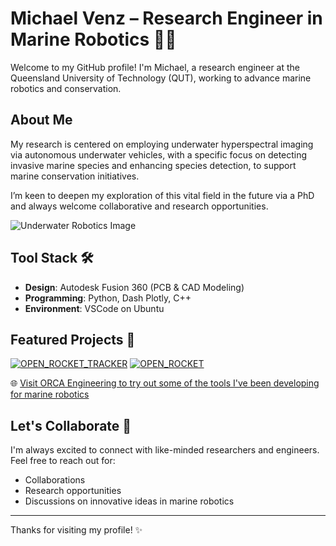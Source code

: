 <!-- HELLO WORLD -->
# Michael Venz – Research Engineer in Marine Robotics 🌊🤖

Welcome to my GitHub profile! I'm Michael, a research engineer at the Queensland University of Technology (QUT), working to advance marine robotics and conservation.

## About Me

My research is centered on employing underwater hyperspectral imaging via autonomous underwater vehicles, with a specific focus on detecting invasive marine species and enhancing species detection, to support marine conservation initiatives.

I’m keen to deepen my exploration of this vital field in the future via a PhD and always welcome collaborative and research opportunities.

![Underwater Robotics Image](https://github.com/roboticsmick/roboticsmick/assets/70121687/4f8b9c35-cd02-4484-81db-172f88093207)

## Tool Stack 🛠️

- **Design**: Autodesk Fusion 360 (PCB & CAD Modeling)
- **Programming**: Python, Dash Plotly, C++
- **Environment**: VSCode on Ubuntu

## Featured Projects 🚀

[![OPEN_ROCKET_TRACKER](https://github-readme-stats.vercel.app/api/pin/?username=roboticsmick&repo=OPEN_ROCKET_TRACKER&theme=dracula)](https://github.com/roboticsmick/OPEN_ROCKET_TRACKER)
[![OPEN_ROCKET](https://github-readme-stats.vercel.app/api/pin/?username=roboticsmick&repo=OPEN_ROCKET&theme=dracula)](https://github.com/roboticsmick/OPEN_ROCKET)

🌐 [Visit ORCA Engineering to try out some of the tools I've been developing for marine robotics](https://www.orca.engineer/)

## Let's Collaborate 🤝

I'm always excited to connect with like-minded researchers and engineers. Feel free to reach out for:

- Collaborations
- Research opportunities
- Discussions on innovative ideas in marine robotics

---

Thanks for visiting my profile! ✨
